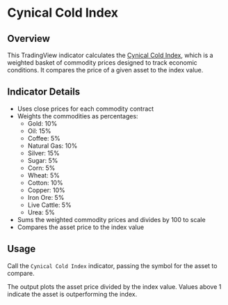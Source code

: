 # Cynical Cold Index 

## Overview

This TradingView indicator calculates the [Cynical Cold Index](https://www.tradingview.com/script/7jya0bKN-Cynical-Cold-Index/), which is a weighted basket of commodity prices designed to track economic conditions. It compares the price of a given asset to the index value. 

## Indicator Details

- Uses close prices for each commodity contract
- Weights the commodities as percentages:
  - Gold: 10%
  - Oil: 15%
  - Coffee: 5%
  - Natural Gas: 10% 
  - Silver: 15%
  - Sugar: 5%
  - Corn: 5%
  - Wheat: 5%
  - Cotton: 10%     
  - Copper: 10%
  - Iron Ore: 5%
  - Live Cattle: 5%
  - Urea: 5% 
- Sums the weighted commodity prices and divides by 100 to scale
- Compares the asset price to the index value

## Usage

Call the `Cynical Cold Index` indicator, passing the symbol for the asset to compare.

The output plots the asset price divided by the index value. Values above 1 indicate the asset is outperforming the index.